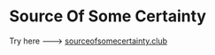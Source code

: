 # Source Of Some Certainty

Try here ---> [sourceofsomecertainty.club](http://sourceofsomecertainty.club)
